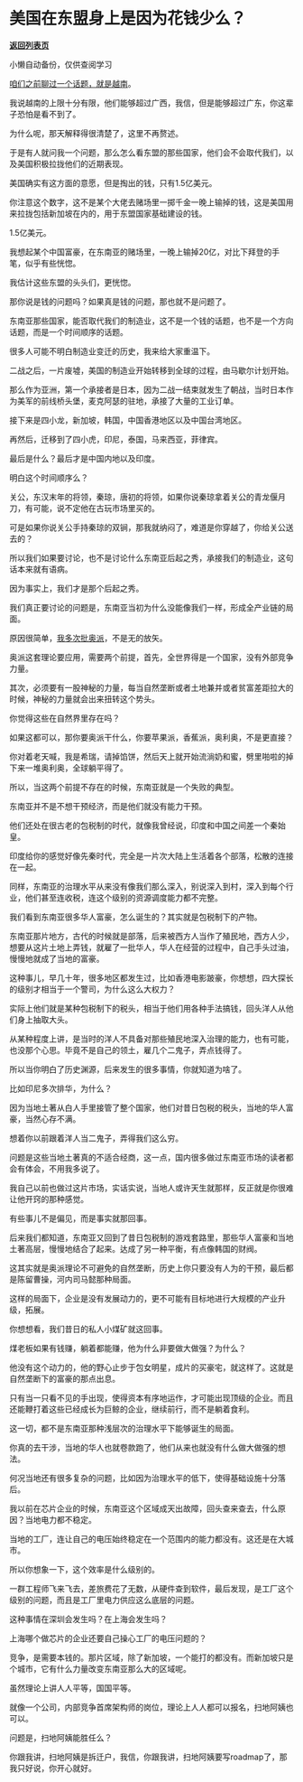 # 美国在东盟身上是因为花钱少么？

[**返回列表页**](/gzh/记忆承载)

小懒自动备份，仅供查阅学习

[咱们之前聊过一个话题，就是越南](http://mp.weixin.qq.com/s?__biz=MzU0MjYwNDU2Mw==&mid=2247505381&idx=1&sn=6ab446323b1087a0e41dbfae9fac9b17&chksm=fb1ab999cc6d308fb64656419ee9099088f30a2c4b10225356bb578fc30fb9baa77c53f5302b&scene=21#wechat_redirect)。  

  

我说越南的上限十分有限，他们能够超过广西，我信，但是能够超过广东，你这辈子恐怕是看不到了。  

  

为什么呢，那天解释得很清楚了，这里不再赘述。

  

于是有人就问我一个问题，那么怎么看东盟的那些国家，他们会不会取代我们，以及美国积极拉拢他们的近期表现。  

  

美国确实有这方面的意愿，但是掏出的钱，只有1.5亿美元。  

  

你注意这个数字，这不是某个大佬去赌场里一掷千金一晚上输掉的钱，这是美国用来拉拢包括新加坡在内的，用于东盟国家基础建设的钱。  

  

1.5亿美元。

  

我想起某个中国富豪，在东南亚的赌场里，一晚上输掉20亿，对比下拜登的手笔，似乎有些恍惚。  

  

我估计这些东盟的头头们，更恍惚。  

  

那你说是钱的问题吗？如果真是钱的问题，那也就不是问题了。  

  

东南亚那些国家，能否取代我们的制造业，这不是一个钱的话题，也不是一个方向话题，而是一个时间顺序的话题。  

  

很多人可能不明白制造业变迁的历史，我来给大家重温下。  

  

二战之后，一片废墟，美国的制造业开始转移到全球的过程，由马歇尔计划开始。  

  

那么作为亚洲，第一个承接者是日本，因为二战一结束就发生了朝战，当时日本作为美军的前线桥头堡，麦克阿瑟的驻地，承接了大量的工业订单。  

  

接下来是四小龙，新加坡，韩国，中国香港地区以及中国台湾地区。  

  

再然后，迁移到了四小虎，印尼，泰国，马来西亚，菲律宾。  

  

最后是什么？最后才是中国内地以及印度。  

  

明白这个时间顺序么？  

  

关公，东汉末年的将领，秦琼，唐初的将领，如果你说秦琼拿着关公的青龙偃月刀，有可能，说不定他在古玩市场里买的。  

  

可是如果你说关公手持秦琼的双锏，那我就纳闷了，难道是你穿越了，你给关公送去的？

  

所以我们如果要讨论，也不是讨论什么东南亚后起之秀，承接我们的制造业，这句话本来就有语病。  

  

因为事实上，我们才是那个后起之秀。

  

我们真正要讨论的问题是，东南亚当初为什么没能像我们一样，形成全产业链的局面。  

  

原因很简单，[我多次批奥派](http://mp.weixin.qq.com/s?__biz=MzU3NDc5Nzc0NQ==&mid=2247516711&idx=1&sn=632089c358e71c2d3f6b7f92aead8c2d&chksm=fd2e20f9ca59a9ef86db5e236e29520e208aaadb3cb9ffb4cca58cbbd7fb2e07800d0fdacc3b&scene=21#wechat_redirect)，不是无的放矢。

  

奥派这套理论要应用，需要两个前提，首先，全世界得是一个国家，没有外部竞争力量。  

  

其次，必须要有一股神秘的力量，每当自然垄断或者土地兼并或者贫富差距拉大的时候，神秘的力量就会出来扭转这个势头。

  

你觉得这些在自然界里存在吗？  

  

如果这都可以，那你要奥派干什么，你要苹果派，香蕉派，奥利奥，不是更直接？

  

你对着老天喊，我是希瑞，请掉馅饼，然后天上就开始流淌奶和蜜，劈里啪啦的掉下来一堆奥利奥，全球躺平得了。  

  

所以，当这两个前提不存在的时候，东南亚就是一个失败的典型。

  

东南亚并不是不想干预经济，而是他们就没有能力干预。  

  

他们还处在很古老的包税制的时代，就像我曾经说，印度和中国之间差一个秦始皇。

  

印度给你的感觉好像先秦时代，完全是一片次大陆上生活着各个部落，松散的连接在一起。

  

同样，东南亚的治理水平从来没有像我们那么深入，别说深入到村，深入到每个行业，他们甚至连收税，连这个级别的资源调度能力都不完整。

  

我们看到东南亚很多华人富豪，怎么诞生的？其实就是包税制下的产物。  

  

东南亚那片地方，古代的时候就是部落，后来被西方人当作了殖民地，西方人少，想要从这片土地上弄钱，就雇了一批华人，华人在经营的过程中，自己手头过油，慢慢地就成了当地的富豪。  

  

这种事儿，早几十年，很多地区都发生过，比如香港电影跛豪，你想想，四大探长的级别才相当于一个警司，为什么这么大权力？

  

实际上他们就是某种包税制下的税头，相当于他们用各种手法搞钱，回头洋人从他们身上抽取大头。  

  

从某种程度上讲，是当时的洋人不具备对那些殖民地深入治理的能力，也有可能，也没那个心思。毕竟不是自己的领土，雇几个二鬼子，弄点钱得了。

  

所以当你明白了历史渊源，后来发生的很多事情，你就知道为啥了。  

  

比如印尼多次排华，为什么？  

  

因为当地土著从白人手里接管了整个国家，他们对昔日包税的税头，当地的华人富豪，当然心存不满。  

  

想着你以前跟着洋人当二鬼子，弄得我们这么穷。

  

问题是这些当地土著真的不适合经商，这一点，国内很多做过东南亚市场的读者都会有体会，不用我多说了。  

  

我自己以前也做过这片市场，实话实说，当地人或许天生就那样，反正就是你很难让他开窍的那种感觉。

  

有些事儿不是偏见，而是事实就那回事。

  

后来我们都知道，东南亚又回到了昔日包税制的游戏套路里，那些华人富豪和当地土著高层，慢慢地结合了起来。达成了另一种平衡，有点像韩国的财阀。

  

这其实就是奥派理论不可避免的自然垄断，历史上你只要没有人为的干预，最后都是陈留曹操，河内司马懿那种局面。  

  

这样的局面下，企业是没有发展动力的，更不可能有目标地进行大规模的产业升级，拓展。  

  

你想想看，我们昔日的私人小煤矿就这回事。

  

煤老板如果有钱赚，躺着都能赚，他为什么非要做大做强？为什么？

  

他没有这个动力的，他的野心止步于包女明星，成片的买豪宅，就这样了。这就是自然垄断下的富豪的那点出息。  

  

只有当一只看不见的手出现，使得资本有序地运作，才可能出现顶级的企业。而且还能鞭打着这些已经成长为巨鲸的企业，继续前行，而不是躺着食利。

  

这一切，都不是东南亚那种浅层次的治理水平下能够诞生的局面。  

  

你真的去干涉，当地的华人也就卷款跑了，他们从来也就没有什么做大做强的想法。

  

何况当地还有很多复杂的问题，比如因为治理水平的低下，使得基础设施十分落后。  

  

我以前在芯片企业的时候，东南亚这个区域成天出故障，回头查来查去，什么原因？当地电力都不稳定。  

  

当地的工厂，连让自己的电压始终稳定在一个范围内的能力都没有。这还是在大城市。

  

所以你想象一下，这个效率是什么级别的。  

  

一群工程师飞来飞去，差旅费花了无数，从硬件查到软件，最后发现，是工厂这个级别的问题，而且是工厂里电力供应这么底层的问题。

  

这种事情在深圳会发生吗？在上海会发生吗？  

  

上海哪个做芯片的企业还要自己操心工厂的电压问题的？

  

竞争，是需要本钱的。那片区域，除了新加坡，一个能打的都没有。而新加坡只是个城市，它有什么力量改变东南亚那么大的区域呢。  

  

虽然理论上讲人人平等，国国平等。

  

就像一个公司，内部竞争首席架构师的岗位，理论上人人都可以报名，扫地阿姨也可以。

  

问题是，扫地阿姨能胜任么？

  

你跟我讲，扫地阿姨是拆迁户，我信，你跟我讲，扫地阿姨要写roadmap了，那我只好说，你开心就好。

